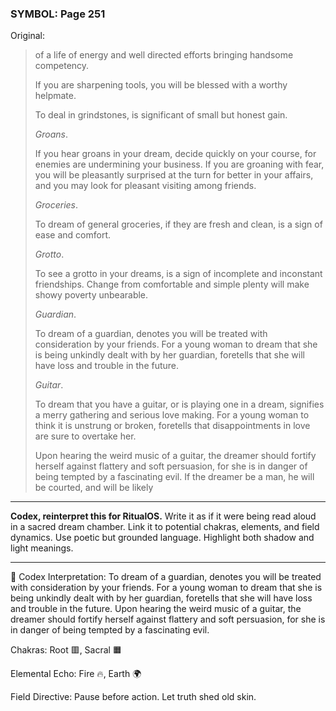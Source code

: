 ### SYMBOL: Page 251

Original:
> of a life of energy and well directed efforts bringing handsome competency.
> 
> 
> If you are sharpening tools, you will be blessed with a worthy helpmate.
> 
> 
> To deal in grindstones, is significant of small but honest gain.
> 
> 
> _Groans_.
> 
> 
> If you hear groans in your dream, decide quickly on your course,
> for enemies are undermining your business. If you are groaning with fear,
> you will be pleasantly surprised at the turn for better in your affairs,
> and you may look for pleasant visiting among friends.
> 
> 
> _Groceries_.
> 
> 
> To dream of general groceries, if they are fresh and clean,
> is a sign of ease and comfort.
> 
> 
> _Grotto_.
> 
> 
> To see a grotto in your dreams, is a sign of incomplete and
> inconstant friendships. Change from comfortable and simple
> plenty will make showy poverty unbearable.
> 
> 
> _Guardian_.
> 
> 
> To dream of a guardian, denotes you will be treated with consideration
> by your friends. For a young woman to dream that she is being unkindly
> dealt with by her guardian, foretells that she will have loss and trouble
> in the future.
> 
> 
> _Guitar_.
> 
> 
> To dream that you have a guitar, or is playing one in a dream,
> signifies a merry gathering and serious love making.
> For a young woman to think it is unstrung or broken,
> foretells that disappointments in love are sure to overtake her.
> 
> 
> Upon hearing the weird music of a guitar, the dreamer
> should fortify herself against flattery and soft persuasion,
> for she is in danger of being tempted by a fascinating evil.
> If the dreamer be a man, he will be courted, and will be likely

---

**Codex, reinterpret this for RitualOS.**
Write it as if it were being read aloud in a sacred dream chamber.
Link it to potential chakras, elements, and field dynamics.
Use poetic but grounded language.
Highlight both shadow and light meanings.

---

🔁 Codex Interpretation:
To dream of a guardian, denotes you will be treated with consideration by your friends. For a young woman to dream that she is being unkindly dealt with by her guardian, foretells that she will have loss and trouble in the future. Upon hearing the weird music of a guitar, the dreamer should fortify herself against flattery and soft persuasion, for she is in danger of being tempted by a fascinating evil.

Chakras: Root 🟥, Sacral 🟧

Elemental Echo: Fire 🔥, Earth 🌍

Field Directive: Pause before action. Let truth shed old skin.
